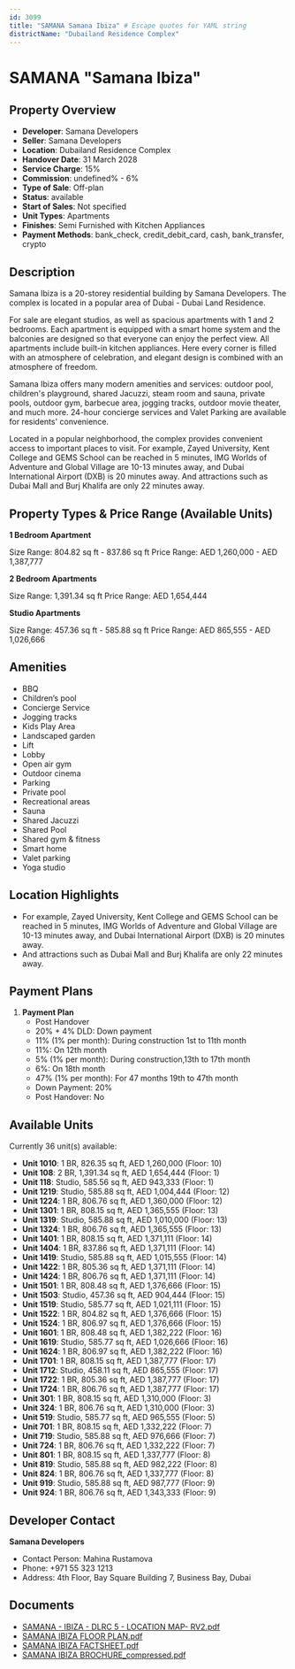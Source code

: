 ```yaml
---
id: 3099
title: "SAMANA Samana Ibiza" # Escape quotes for YAML string
districtName: "Dubailand Residence Complex"
---
```


# SAMANA "Samana Ibiza"

## Property Overview
- **Developer**: Samana Developers
- **Seller**: Samana Developers
- **Location**: Dubailand Residence Complex
- **Handover Date**: 31 March 2028
- **Service Charge**: 15%
- **Commission**: undefined% - 6%
- **Type of Sale**: Off-plan
- **Status**: available
- **Start of Sales**: Not specified
- **Unit Types**: Apartments
- **Finishes**: Semi Furnished with Kitchen Appliances
- **Payment Methods**: bank_check, credit_debit_card, cash, bank_transfer, crypto

## Description
Samana Ibiza is a 20-storey residential building by Samana Developers. The complex is located in a popular area of Dubai - Dubai Land Residence.

For sale are elegant studios, as well as spacious apartments with 1 and 2 bedrooms. Each apartment is equipped with a smart home system and the balconies are designed so that everyone can enjoy the perfect view.  All apartments include built-in kitchen appliances. Here every corner is filled with an atmosphere of celebration, and elegant design is combined with an atmosphere of freedom.

Samana Ibiza offers many modern amenities and services: outdoor pool, children's playground, shared Jacuzzi, steam room and sauna, private pools, outdoor gym, barbecue area, jogging tracks, outdoor movie theater, and much more. 24-hour concierge services and Valet Parking are available for residents' convenience.

Located in a popular neighborhood, the complex provides convenient access to important places to visit. For example, Zayed University, Kent College and GEMS School can be reached in 5 minutes, IMG Worlds of Adventure and Global Village are 10-13 minutes away, and Dubai International Airport (DXB) is 20 minutes away. And attractions such as Dubai Mall and Burj Khalifa are only 22 minutes away.

## Property Types & Price Range (Available Units)
**1 Bedroom Apartment**

Size Range: 804.82 sq ft - 837.86 sq ft
Price Range: AED 1,260,000 - AED 1,387,777

**2 Bedroom Apartments**

Size Range: 1,391.34 sq ft
Price Range: AED 1,654,444

**Studio Apartments**

Size Range: 457.36 sq ft - 585.88 sq ft
Price Range: AED 865,555 - AED 1,026,666

## Amenities
- BBQ
- Children’s pool
- Concierge Service
- Jogging tracks
- Kids Play Area
- Landscaped garden
- Lift
- Lobby
- Open air gym
- Outdoor cinema
- Parking
- Private pool
- Recreational areas
- Sauna
- Shared Jacuzzi
- Shared Pool
- Shared gym & fitness
- Smart home
- Valet parking
- Yoga studio

## Location Highlights
- For example, Zayed University, Kent College and GEMS School can be reached in 5 minutes, IMG Worlds of Adventure and Global Village are 10-13 minutes away, and Dubai International Airport (DXB) is 20 minutes away.
- And attractions such as Dubai Mall and Burj Khalifa are only 22 minutes away.

## Payment Plans
1. **Payment Plan**
   - Post Handover
   - 20% + 4% DLD: Down payment
   - 11% (1% per month): During construction 1st to 11th month
   - 11%: On 12th month
   - 5% (1% per month): During construction,13th to 17th month
   - 6%: On 18th month
   - 47% (1% per month): For 47 months 19th to 47th month
   - Down Payment: 20%
   - Post Handover: No

## Available Units
Currently 36 unit(s) available:
- **Unit 1010**: 1 BR, 826.35 sq ft, AED 1,260,000 (Floor: 10)
- **Unit 108**: 2 BR, 1,391.34 sq ft, AED 1,654,444 (Floor: 1)
- **Unit 118**: Studio, 585.56 sq ft, AED 943,333 (Floor: 1)
- **Unit 1219**: Studio, 585.88 sq ft, AED 1,004,444 (Floor: 12)
- **Unit 1224**: 1 BR, 806.76 sq ft, AED 1,360,000 (Floor: 12)
- **Unit 1301**: 1 BR, 808.15 sq ft, AED 1,365,555 (Floor: 13)
- **Unit 1319**: Studio, 585.88 sq ft, AED 1,010,000 (Floor: 13)
- **Unit 1324**: 1 BR, 806.76 sq ft, AED 1,365,555 (Floor: 13)
- **Unit 1401**: 1 BR, 808.15 sq ft, AED 1,371,111 (Floor: 14)
- **Unit 1404**: 1 BR, 837.86 sq ft, AED 1,371,111 (Floor: 14)
- **Unit 1419**: Studio, 585.88 sq ft, AED 1,015,555 (Floor: 14)
- **Unit 1422**: 1 BR, 805.36 sq ft, AED 1,371,111 (Floor: 14)
- **Unit 1424**: 1 BR, 806.76 sq ft, AED 1,371,111 (Floor: 14)
- **Unit 1501**: 1 BR, 808.48 sq ft, AED 1,376,666 (Floor: 15)
- **Unit 1503**: Studio, 457.36 sq ft, AED 904,444 (Floor: 15)
- **Unit 1519**: Studio, 585.77 sq ft, AED 1,021,111 (Floor: 15)
- **Unit 1522**: 1 BR, 804.82 sq ft, AED 1,376,666 (Floor: 15)
- **Unit 1524**: 1 BR, 806.97 sq ft, AED 1,376,666 (Floor: 15)
- **Unit 1601**: 1 BR, 808.48 sq ft, AED 1,382,222 (Floor: 16)
- **Unit 1619**: Studio, 585.77 sq ft, AED 1,026,666 (Floor: 16)
- **Unit 1624**: 1 BR, 806.97 sq ft, AED 1,382,222 (Floor: 16)
- **Unit 1701**: 1 BR, 808.15 sq ft, AED 1,387,777 (Floor: 17)
- **Unit 1712**: Studio, 458.11 sq ft, AED 865,555 (Floor: 17)
- **Unit 1722**: 1 BR, 805.36 sq ft, AED 1,387,777 (Floor: 17)
- **Unit 1724**: 1 BR, 806.76 sq ft, AED 1,387,777 (Floor: 17)
- **Unit 301**: 1 BR, 808.15 sq ft, AED 1,310,000 (Floor: 3)
- **Unit 324**: 1 BR, 806.76 sq ft, AED 1,310,000 (Floor: 3)
- **Unit 519**: Studio, 585.77 sq ft, AED 965,555 (Floor: 5)
- **Unit 701**: 1 BR, 808.15 sq ft, AED 1,332,222 (Floor: 7)
- **Unit 719**: Studio, 585.88 sq ft, AED 976,666 (Floor: 7)
- **Unit 724**: 1 BR, 806.76 sq ft, AED 1,332,222 (Floor: 7)
- **Unit 801**: 1 BR, 808.15 sq ft, AED 1,337,777 (Floor: 8)
- **Unit 819**: Studio, 585.88 sq ft, AED 982,222 (Floor: 8)
- **Unit 824**: 1 BR, 806.76 sq ft, AED 1,337,777 (Floor: 8)
- **Unit 919**: Studio, 585.88 sq ft, AED 987,777 (Floor: 9)
- **Unit 924**: 1 BR, 806.76 sq ft, AED 1,343,333 (Floor: 9)

## Developer Contact
**Samana Developers**
- Contact Person: Mahina Rustamova
- Phone: +971 55 323 1213
- Address: 4th Floor, Bay Square Building 7, Business Bay, Dubai

## Documents
- [SAMANA - IBIZA - DLRC 5 - LOCATION MAP- RV2.pdf](https://cdn.geniemap.net/2024/09/25/NfnlbKWaam0Kh9SUDnmxVbLDK6LGYBXDO2EPx53M.pdf)
- [SAMANA IBIZA FLOOR PLAN.pdf](https://cdn.geniemap.net/2024/09/25/TvLeIkuOphy6p4TEeDQ0EHBGrPbZ73UwoRZDjve7.pdf)
- [SAMANA IBIZA FACTSHEET.pdf](https://cdn.geniemap.net/2024/09/25/wKCazkkWKknQFhta7RNRPIf4lhnFDSDbqjK3jZNm.pdf)
- [SAMANA IBIZA BROCHURE_compressed.pdf](https://cdn.geniemap.net/2024/09/27/uTbNfZB2PVuyN6oYP3YR6xlRgi3HrwsKy01ftbwe.pdf)
